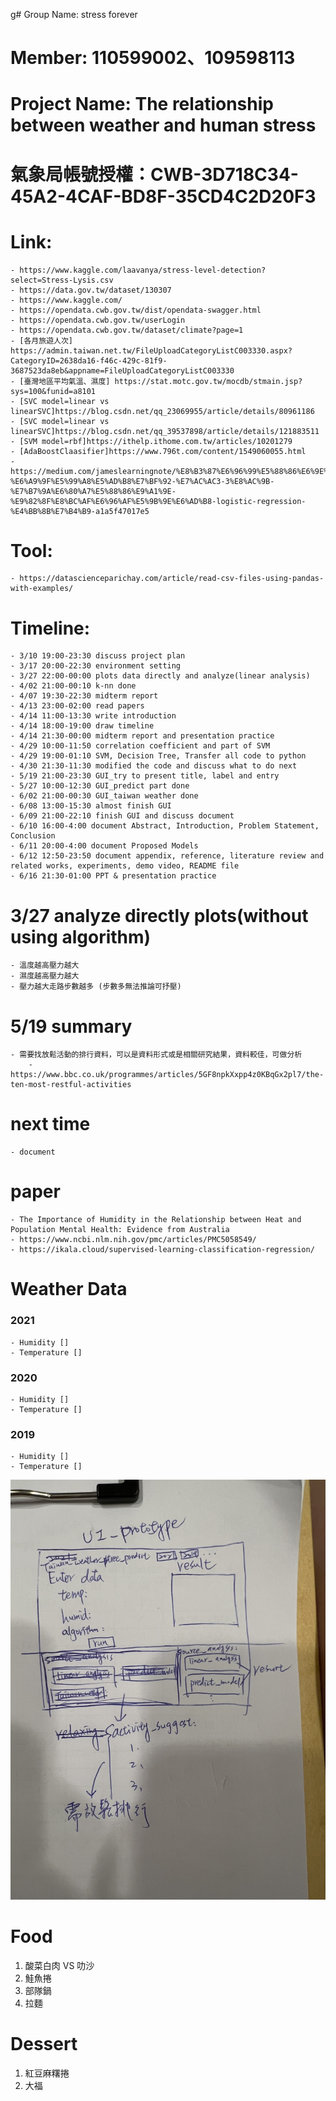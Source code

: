 g# Group Name: stress forever
# Member: 110599002、109598113
# Project Name: The relationship between weather and human stress

# 氣象局帳號授權：CWB-3D718C34-45A2-4CAF-BD8F-35CD4C2D20F3

# Link:
    - https://www.kaggle.com/laavanya/stress-level-detection?select=Stress-Lysis.csv
    - https://data.gov.tw/dataset/130307
    - https://www.kaggle.com/
    - https://opendata.cwb.gov.tw/dist/opendata-swagger.html
    - https://opendata.cwb.gov.tw/userLogin
    - https://opendata.cwb.gov.tw/dataset/climate?page=1
    - [各月旅遊人次] https://admin.taiwan.net.tw/FileUploadCategoryListC003330.aspx?CategoryID=2638da16-f46c-429c-81f9-3687523da8eb&appname=FileUploadCategoryListC003330
    - [臺灣地區平均氣溫、濕度] https://stat.motc.gov.tw/mocdb/stmain.jsp?sys=100&funid=a8101
    - [SVC model=linear vs linearSVC]https://blog.csdn.net/qq_23069955/article/details/80961186
    - [SVC model=linear vs linearSVC]https://blog.csdn.net/qq_39537898/article/details/121883511
    - [SVM model=rbf]https://ithelp.ithome.com.tw/articles/10201279
    - [AdaBoostClaasifier]https://www.796t.com/content/1549060055.html
    - https://medium.com/jameslearningnote/%E8%B3%87%E6%96%99%E5%88%86%E6%9E%90-%E6%A9%9F%E5%99%A8%E5%AD%B8%E7%BF%92-%E7%AC%AC3-3%E8%AC%9B-%E7%B7%9A%E6%80%A7%E5%88%86%E9%A1%9E-%E9%82%8F%E8%BC%AF%E6%96%AF%E5%9B%9E%E6%AD%B8-logistic-regression-%E4%BB%8B%E7%B4%B9-a1a5f47017e5




# Tool:
    - https://datascienceparichay.com/article/read-csv-files-using-pandas-with-examples/

# Timeline:
    - 3/10 19:00-23:30 discuss project plan
    - 3/17 20:00-22:30 environment setting
    - 3/27 22:00-00:00 plots data directly and analyze(linear analysis)
    - 4/02 21:00-00:10 k-nn done
    - 4/07 19:30-22:30 midterm report
    - 4/13 23:00-02:00 read papers
    - 4/14 11:00-13:30 write introduction
    - 4/14 18:00-19:00 draw timeline
    - 4/14 21:30-00:00 midterm report and presentation practice
    - 4/29 10:00-11:50 correlation coefficient and part of SVM
    - 4/29 19:00-01:10 SVM, Decision Tree, Transfer all code to python
    - 4/30 21:30-11:30 modified the code and discuss what to do next
    - 5/19 21:00-23:30 GUI_try to present title, label and entry
    - 5/27 10:00-12:30 GUI_predict part done
    - 6/02 21:00-00:30 GUI_taiwan weather done
    - 6/08 13:00-15:30 almost finish GUI
    - 6/09 21:00-22:10 finish GUI and discuss document
    - 6/10 16:00-4:00 document Abstract, Introduction, Problem Statement, Conclusion 
    - 6/11 20:00-4:00 document Proposed Models
    - 6/12 12:50-23:50 document appendix, reference, literature review and related works, experiments, demo video, README file
    - 6/16 21:30-01:00 PPT & presentation practice



# 3/27 analyze directly plots(without using algorithm)
    - 溫度越高壓力越大
    - 濕度越高壓力越大
    - 壓力越大走路步數越多 (步數多無法推論可抒壓)

# 5/19 summary
    - 需要找放鬆活動的排行資料，可以是資料形式或是相關研究結果，資料較佳，可做分析
        - https://www.bbc.co.uk/programmes/articles/5GF8npkXxpp4z0KBqGx2pl7/the-ten-most-restful-activities


# next time
    - document

# paper
    - The Importance of Humidity in the Relationship between Heat and Population Mental Health: Evidence from Australia
    - https://www.ncbi.nlm.nih.gov/pmc/articles/PMC5058549/
    - https://ikala.cloud/supervised-learning-classification-regression/


# Weather Data
### 2021
    - Humidity []
    - Temperature []

### 2020
    - Humidity []
    - Temperature []

### 2019
    - Humidity []
    - Temperature []

![UI_prototype](./UI_prototype.jpeg)
    

# Food
1. 酸菜白肉 VS 叻沙
2. 鮭魚捲
3. 部隊鍋
4. 拉麵

# Dessert
1. 紅豆麻糬捲
2. 大福
